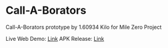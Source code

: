 # Call-A-Borators

Call-A-Borators prototype by 1.60934 Kilo for Mile Zero Project

Live Web Demo: [Link](https://wonderful-smoke-08182120f.azurestaticapps.net/)
APK Release: [Link](https://github.com/alifiarahmah/callaborators/raw/main/build/app/outputs/flutter-apk/app-release.apk)

<!-- ## Getting Started

This project is a starting point for a Flutter application.

A few resources to get you started if this is your first Flutter project:

- [Lab: Write your first Flutter app](https://flutter.dev/docs/get-started/codelab)
- [Cookbook: Useful Flutter samples](https://flutter.dev/docs/cookbook)

For help getting started with Flutter, view our
[online documentation](https://flutter.dev/docs), which offers tutorials,
samples, guidance on mobile development, and a full API reference.

-->